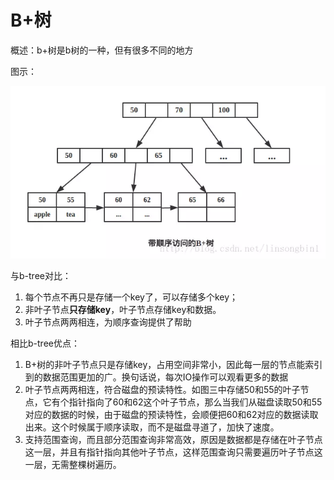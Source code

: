 # B+树

概述：b+树是b树的一种，但有很多不同的地方

图示：

![](./imgs/b+tree.png)

与b-tree对比：

  1. 每个节点不再只是存储一个key了，可以存储多个key；
  2. 非叶子节点**只存储key**，叶子节点存储key和数据。
  3. 叶子节点两两相连，为顺序查询提供了帮助

相比b-tree优点：

  1. B+树的非叶子节点只是存储key，占用空间非常小，因此每一层的节点能索引到的数据范围更加的广。换句话说，每次IO操作可以观看更多的数据
  2. 叶子节点两两相连，符合磁盘的预读特性。如图三中存储50和55的叶子节点，它有个指针指向了60和62这个叶子节点，那么当我们从磁盘读取50和55对应的数据的时候，由于磁盘的预读特性，会顺便把60和62对应的数据读取出来。这个时候属于顺序读取，而不是磁盘寻道了，加快了速度。
  3. 支持范围查询，而且部分范围查询非常高效，原因是数据都是存储在叶子节点这一层，并且有指针指向其他叶子节点，这样范围查询只需要遍历叶子节点这一层，无需整棵树遍历。